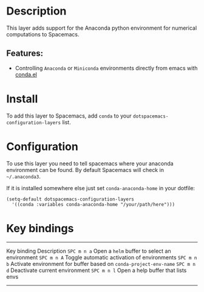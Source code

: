 Description
===========

This layer adds support for the Anaconda python environment for
numerical computations to Spacemacs.

Features:
---------

-   Controlling `Anaconda` or `Miniconda` environments directly from
    emacs with [conda.el](https://github.com/necaris/conda.el)

Install
=======

To add this layer to Spacemacs, add `conda` to your
`dotspacemacs-configuration-layers` list.

Configuration
=============

To use this layer you need to tell spacemacs where your anaconda
environment can be found. By default Spacemacs will check in
`~/.anaconda3`.

If it is installed somewhere else just set `conda-anaconda-home` in your
dotfile:

``` {.commonlisp org-language="emacs-lisp"}
(setq-default dotspacemacs-configuration-layers
  '((conda :variables conda-anaconda-home "/your/path/here")))
```

Key bindings
============

  ------------- -------------------------------------------------------------------
  Key binding   Description
  `SPC m n a`   Open a `helm` buffer to select an environment
  `SPC m n A`   Toggle automatic activation of environments
  `SPC m n b`   Activate environment for buffer based on `conda-project-env-name`
  `SPC m n d`   Deactivate current environment
  `SPC m n l`   Open a help buffer that lists envs
  ------------- -------------------------------------------------------------------
